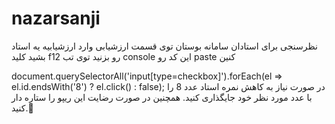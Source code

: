# nazarsanji
نظرسنجی برای استادان سامانه بوستان
توی قسمت ارزشیابی وارد ارزشیابیه یه استاد بشید کلید f12 رو بزنید توی تب console این کد رو paste کنین

document.querySelectorAll('input[type=checkbox]').forEach(el => el.id.endsWith('8') ? el.click() : false); 
در صورت نیاز به کاهش نمره استاد عدد 8 را با عدد مورد نظر خود جایگذاری کنید.
همچنین در صورت رضایت این ریپو را ستاره دار کنید.🌟
